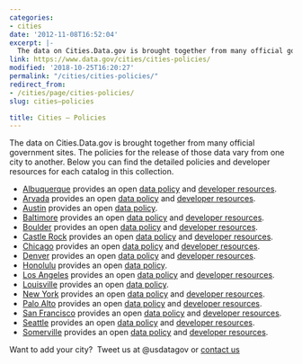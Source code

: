 ```yaml
---
categories:
- cities
date: '2012-11-08T16:52:04'
excerpt: |-
  The data on Cities.Data.gov is brought together from many official government sites. The policies for the release of those data vary from one city to another. Below you can find the detailed policies and developer resources for each catalog in …
link: https://www.data.gov/cities/cities-policies/
modified: '2018-10-25T16:20:27'
permalink: "/cities/cities-policies/"
redirect_from:
- /cities/page/cities-policies/
slug: cities–policies

title: Cities – Policies
---
```


The data on Cities.Data.gov is brought together from many official government sites. The policies for the release of those data vary from one city to another. Below you can find the detailed policies and developer resources for each catalog in this collection.

*   [Albuquerque](https://www.cabq.gov/abq-data) provides an open [data policy](https://www.cabq.gov/abq-data/abq-data-disclaimer-1) and [developer resources](https://www.cabq.gov/abq-data/developer-resources).
*   [Arvada](https://arvada.org/opendata) provides an open [data policy](https://arvada.org/about-arvada/city-terms-and-conditions-of-use/) and [developer resources](https://gis-bouldercounty.opendata.arcgis.com/).
*   [Austin](https://Data.austintexas.gov) provides an open [data policy](https://www.austintexas.gov/page/legal-notice).
*   [Baltimore](https://Data.baltimorecity.gov) provides an open [data policy](https://www.baltimorecity.gov/PrivacyPolicy.aspx) and [developer resources](https://dev.socrata.com/).
*   [Boulder](https://gis-bouldercounty.opendata.arcgis.com/) provides an open [data policy](https://opendefinition.org/okd/) and [developer resources](https://gis-bouldercounty.opendata.arcgis.com/).
*   [Castle Rock](https://data.opencolorado.org/) provides an open [data policy](https://opendefinition.org/okd/) and [developer resources](https://gis-bouldercounty.opendata.arcgis.com/).
*   [Chicago](https://Data.cityofchicago.org) provides an open [data policy](https://www.cityofchicago.org/city/en/narr/foia/data_disclaimer.html) and [developer resources](https://dev.socrata.com/).
*   [Denver](https://data.denvergov.org/) provides an open [data policy](https://opendefinition.org/okd/) and [developer resources](https://gis-bouldercounty.opendata.arcgis.com/).
*   [Honolulu](https://Data.honolulu.gov) provides an open [data policy](../../datagov/wordpress/2013/10/attachments/OpenDataPolicy-Honolulu.docx).
*   [Los Angeles](https://data.lacity.org/) provides an open [data policy](https://data.lacity.org/terms-of-use) and [developer resources](https://dev.socrata.com/).
*   [Louisville](https://portal.louisvilleky.gov/service/data) provides an open [data policy](https://portal.louisvilleky.gov/content/terms-use-accessibility-data-policy).
*   [New York](https://Data.cityofnewyork.us) provides an open [data policy](https://www.nyc.gov/html/data/terms.html) and [developer resources](https://dev.socrata.com/).
*   [Palo Alto](https://www.cityofpaloalto.org/gov/depts/it/open_data/default.asp) provides an open [data policy](https://www.cityofpaloalto.org/gov/depts/it/open_data/terms_of_use.asp) and [developer resources](https://data.cityofpaloalto.org/developers/).
*   [San Francisco](https://Data.sfgov.org) provides an open [data policy](https://datasf.org/resources/) and [developer resources](https://dev.socrata.com/).
*   [Seattle](https://Data.seattle.gov) provides an open [data policy](https://data.seattle.gov/stories/s/Data-Policy/6ukr-wvup/) and [developer resources](https://dev.socrata.com/).
*   [Somerville](https://Data.somervillema.gov) provides an open [data policy](https://docs.digital.mass.gov/) and [developer resources](https://support.socrata.com/home).

Want to add your city?  Tweet us at @usdatagov or [contact us](https://www.data.gov/contact)  
